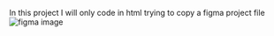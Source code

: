 In this project I will only code in html trying to copy a figma project file ![figma image]("C:\Users\semsi\Dropbox\PC\Downloads\screenshot_figma.png")
